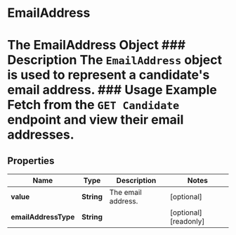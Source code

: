 

# EmailAddress

# The EmailAddress Object ### Description The `EmailAddress` object is used to represent a candidate's email address.  ### Usage Example Fetch from the `GET Candidate` endpoint and view their email addresses.

## Properties

Name | Type | Description | Notes
------------ | ------------- | ------------- | -------------
**value** | **String** | The email address. |  [optional]
**emailAddressType** | **String** |  |  [optional] [readonly]




